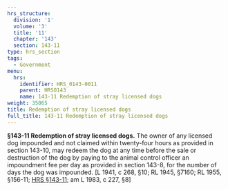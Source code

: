 ```yaml
---
hrs_structure:
  division: '1'
  volume: '3'
  title: '11'
  chapter: '143'
  section: 143-11
type: hrs_section
tags:
  - Government
menu:
  hrs:
    identifier: HRS_0143-0011
    parent: HRS0143
    name: 143-11 Redemption of stray licensed dogs
weight: 35065
title: Redemption of stray licensed dogs
full_title: 143-11 Redemption of stray licensed dogs
---
```

**§143-11 Redemption of stray licensed dogs.** The owner of any licensed dog impounded and not claimed within twenty-four hours as provided in section 143-10, may redeem the dog at any time before the sale or destruction of the dog by paying to the animal control officer an impoundment fee per day as provided in section 143-8, for the number of days the dog was impounded. [L 1941, c 268, §10; RL 1945, §7160; RL 1955, §156-11; [HRS §143-11](/title-11/chapter-143/section-143-11/); am L 1983, c 227, §8]